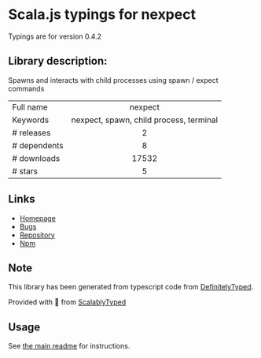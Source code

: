 
# Scala.js typings for nexpect

Typings are for version 0.4.2

## Library description:
Spawns and interacts with child processes using spawn / expect commands

|                    |                 |
| ------------------ | :-------------: |
| Full name          | nexpect |
| Keywords           | nexpect, spawn, child process, terminal |
| # releases         | 2 |
| # dependents       | 8 |
| # downloads        | 17532 |
| # stars            | 5 |

## Links
- [Homepage](https://github.com/nodejitsu/nexpect#readme)
- [Bugs](https://github.com/nodejitsu/nexpect/issues)
- [Repository](https://github.com/nodejitsu/nexpect)
- [Npm](https://www.npmjs.com/package/nexpect)
    


## Note
This library has been generated from typescript code from [DefinitelyTyped](https://definitelytyped.org).

Provided with :purple_heart: from [ScalablyTyped](https://github.com/oyvindberg/ScalablyTyped)

## Usage
See [the main readme](../../readme.md) for instructions.


